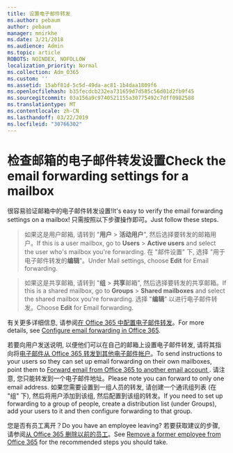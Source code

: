 ```yaml
---
title: 设置电子邮件转发
ms.author: pebaum
author: pebaum
manager: mnirkhe
ms.date: 3/21/2018
ms.audience: Admin
ms.topic: article
ROBOTS: NOINDEX, NOFOLLOW
localization_priority: Normal
ms.collection: Adm_O365
ms.custom: ''
ms.assetid: 15abf81d-5c5d-49da-ac81-1b4daa1809f6
ms.openlocfilehash: b35fecdcb232ea731659d7d585c56d01d2fb9f45
ms.sourcegitcommit: 03a156a9c9740521155a30775492c7dff0982588
ms.translationtype: MT
ms.contentlocale: zh-CN
ms.lasthandoff: 03/22/2019
ms.locfileid: "30766302"
---
```

# <a name="check-the-email-forwarding-settings-for-a-mailbox"></a><span data-ttu-id="9003b-102">检查邮箱的电子邮件转发设置</span><span class="sxs-lookup"><span data-stu-id="9003b-102">Check the email forwarding settings for a mailbox</span></span>

<span data-ttu-id="9003b-103">很容易验证邮箱中的电子邮件转发设置!</span><span class="sxs-lookup"><span data-stu-id="9003b-103">It's easy to verify the email forwarding settings on a mailbox!</span></span> <span data-ttu-id="9003b-104">只需按照以下步骤操作即可。</span><span class="sxs-lookup"><span data-stu-id="9003b-104">Just follow these steps.</span></span>
  
> <span data-ttu-id="9003b-105">如果这是用户邮箱, 请转到 "**用户** \> **活动用户**", 然后选择要转发的邮箱用户。</span><span class="sxs-lookup"><span data-stu-id="9003b-105">If this is a user mailbox, go to **Users** \> **Active users** and select the user who's mailbox you're forwarding.</span></span> <span data-ttu-id="9003b-106">在 "邮件设置" 下, 选择 "用于电子邮件转发的**编辑**"。</span><span class="sxs-lookup"><span data-stu-id="9003b-106">Under Mail settings, choose **Edit** for Email forwarding.</span></span> 
    
> <span data-ttu-id="9003b-107">如果这是共享邮箱, 请转到 "**组** \> **共享**邮箱", 然后选择要转发的共享邮箱。</span><span class="sxs-lookup"><span data-stu-id="9003b-107">If this is a shared mailbox, go to **Groups** \> **Shared mailboxes** and select the shared mailbox you're forwarding.</span></span> <span data-ttu-id="9003b-108">选择 "**编辑**" 以进行电子邮件转发。</span><span class="sxs-lookup"><span data-stu-id="9003b-108">Choose **Edit** for Email forwarding.</span></span> 
    
<span data-ttu-id="9003b-109">有关更多详细信息, 请参阅[在 Office 365 中配置电子邮件转发](https://support.office.com/article/Configure-email-forwarding-in-Office-365-ab5eb117-0f22-4fa7-a662-3a6bdb0add74)。</span><span class="sxs-lookup"><span data-stu-id="9003b-109">For more details, see [Configure email forwarding in Office 365](https://support.office.com/article/Configure-email-forwarding-in-Office-365-ab5eb117-0f22-4fa7-a662-3a6bdb0add74).</span></span> 
  
<span data-ttu-id="9003b-110">若要向用户发送说明, 以便他们可以在自己的邮箱上设置电子邮件转发, 请将其指向将[电子邮件从 Office 365 转发到其他电子邮件帐户](https://support.office.com/article/Forward-email-from-Office-365-to-another-email-account-1ed4ee1e-74f8-4f53-a174-86b748ff6a0e)。</span><span class="sxs-lookup"><span data-stu-id="9003b-110">To send instructions to your users so they can set up email forwarding on their own mailboxes, point them to [Forward email from Office 365 to another email account ](https://support.office.com/article/Forward-email-from-Office-365-to-another-email-account-1ed4ee1e-74f8-4f53-a174-86b748ff6a0e).</span></span> <span data-ttu-id="9003b-111">请注意, 您只能转发到一个电子邮件地址。</span><span class="sxs-lookup"><span data-stu-id="9003b-111">Please note you can forward to only one email address.</span></span> <span data-ttu-id="9003b-112">如果您需要设置到一组人员的转发, 请创建一个通讯组列表 (在 "组" 下), 然后将用户添加到该组, 然后配置到该组的转发。</span><span class="sxs-lookup"><span data-stu-id="9003b-112">If you need to set up forwarding to a group of people, create a distribution list (under Groups), add your users to it and then configure forwarding to that group.</span></span>
  
<span data-ttu-id="9003b-113">您是否有员工离开？</span><span class="sxs-lookup"><span data-stu-id="9003b-113">Do you have an employee leaving?</span></span> <span data-ttu-id="9003b-114">若要获取建议的步骤, 请参阅[从 Office 365 删除以前的员工](https://support.office.com/article/Remove-a-former-employee-from-Office-365-44d96212-4d90-4027-9aa9-a95eddb367d1.aspx)。</span><span class="sxs-lookup"><span data-stu-id="9003b-114">See [Remove a former employee from Office 365](https://support.office.com/article/Remove-a-former-employee-from-Office-365-44d96212-4d90-4027-9aa9-a95eddb367d1.aspx) for the recommended steps you should take.</span></span> 
  

